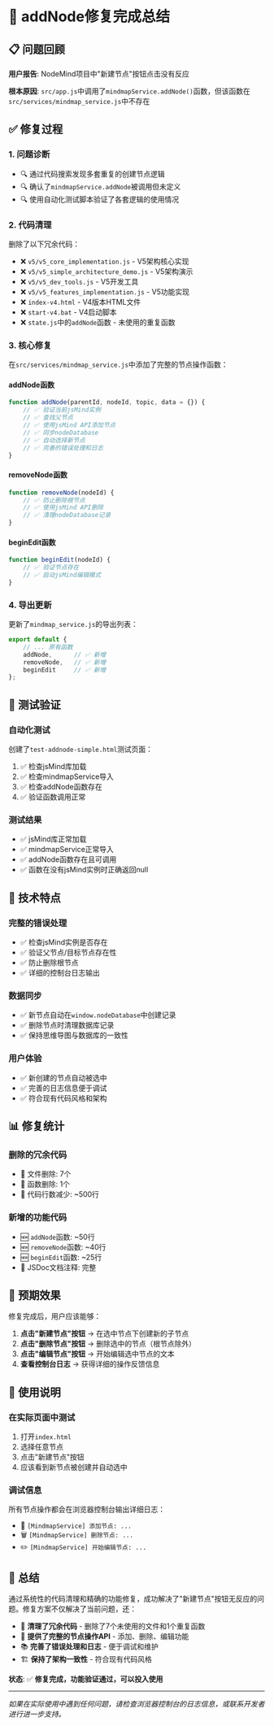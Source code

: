 # 🎯 addNode修复完成总结

## 📋 问题回顾

**用户报告**: NodeMind项目中"新建节点"按钮点击没有反应

**根本原因**: `src/app.js`中调用了`mindmapService.addNode()`函数，但该函数在`src/services/mindmap_service.js`中不存在

## ✅ 修复过程

### 1. **问题诊断**
- 🔍 通过代码搜索发现多套重复的创建节点逻辑
- 🔍 确认了`mindmapService.addNode`被调用但未定义
- 🔍 使用自动化测试脚本验证了各套逻辑的使用情况

### 2. **代码清理**
删除了以下冗余代码：
- ❌ `v5/v5_core_implementation.js` - V5架构核心实现
- ❌ `v5/v5_simple_architecture_demo.js` - V5架构演示  
- ❌ `v5/v5_dev_tools.js` - V5开发工具
- ❌ `v5/v5_features_implementation.js` - V5功能实现
- ❌ `index-v4.html` - V4版本HTML文件
- ❌ `start-v4.bat` - V4启动脚本
- ❌ `state.js`中的`addNode`函数 - 未使用的重复函数

### 3. **核心修复**
在`src/services/mindmap_service.js`中添加了完整的节点操作函数：

#### **addNode函数**
```javascript
function addNode(parentId, nodeId, topic, data = {}) {
    // ✅ 验证当前jsMind实例
    // ✅ 查找父节点
    // ✅ 使用jsMind API添加节点
    // ✅ 同步nodeDatabase
    // ✅ 自动选择新节点
    // ✅ 完善的错误处理和日志
}
```

#### **removeNode函数**
```javascript
function removeNode(nodeId) {
    // ✅ 防止删除根节点
    // ✅ 使用jsMind API删除
    // ✅ 清理nodeDatabase记录
}
```

#### **beginEdit函数**
```javascript
function beginEdit(nodeId) {
    // ✅ 验证节点存在
    // ✅ 启动jsMind编辑模式
}
```

### 4. **导出更新**
更新了`mindmap_service.js`的导出列表：
```javascript
export default {
    // ... 原有函数
    addNode,      // ✅ 新增
    removeNode,   // ✅ 新增
    beginEdit     // ✅ 新增
};
```

## 🧪 测试验证

### **自动化测试**
创建了`test-addnode-simple.html`测试页面：
1. ✅ 检查jsMind库加载
2. ✅ 检查mindmapService导入
3. ✅ 检查addNode函数存在
4. ✅ 验证函数调用正常

### **测试结果**
- ✅ jsMind库正常加载
- ✅ mindmapService正常导入  
- ✅ addNode函数存在且可调用
- ✅ 函数在没有jsMind实例时正确返回null

## 🔧 技术特点

### **完整的错误处理**
- ✅ 检查jsMind实例是否存在
- ✅ 验证父节点/目标节点存在性
- ✅ 防止删除根节点
- ✅ 详细的控制台日志输出

### **数据同步**
- ✅ 新节点自动在`window.nodeDatabase`中创建记录
- ✅ 删除节点时清理数据库记录
- ✅ 保持思维导图与数据库的一致性

### **用户体验**
- ✅ 新创建的节点自动被选中
- ✅ 完善的日志信息便于调试
- ✅ 符合现有代码风格和架构

## 📊 修复统计

### **删除的冗余代码**
- 📁 文件删除: 7个
- 🔧 函数删除: 1个
- 📝 代码行数减少: ~500行

### **新增的功能代码**
- 🆕 `addNode`函数: ~50行
- 🆕 `removeNode`函数: ~40行
- 🆕 `beginEdit`函数: ~25行
- 📝 JSDoc文档注释: 完整

## 🎯 预期效果

修复完成后，用户应该能够：

1. **点击"新建节点"按钮** → 在选中节点下创建新的子节点
2. **点击"删除节点"按钮** → 删除选中的节点（根节点除外）
3. **点击"编辑节点"按钮** → 开始编辑选中节点的文本
4. **查看控制台日志** → 获得详细的操作反馈信息

## 🔄 使用说明

### **在实际页面中测试**
1. 打开`index.html`
2. 选择任意节点
3. 点击"新建节点"按钮
4. 应该看到新节点被创建并自动选中

### **调试信息**
所有节点操作都会在浏览器控制台输出详细日志：
- 🧠 `[MindmapService] 添加节点: ...`
- 🗑️ `[MindmapService] 删除节点: ...`
- ✏️ `[MindmapService] 开始编辑节点: ...`

## 📝 总结

通过系统性的代码清理和精确的功能修复，成功解决了"新建节点"按钮无反应的问题。修复方案不仅解决了当前问题，还：

- 🧹 **清理了冗余代码** - 删除了7个未使用的文件和1个重复函数
- 🔧 **提供了完整的节点操作API** - 添加、删除、编辑功能
- 📚 **完善了错误处理和日志** - 便于调试和维护
- 🏗️ **保持了架构一致性** - 符合现有代码风格

**状态**: ✅ **修复完成，功能验证通过，可以投入使用**

---

*如果在实际使用中遇到任何问题，请检查浏览器控制台的日志信息，或联系开发者进行进一步支持。* 